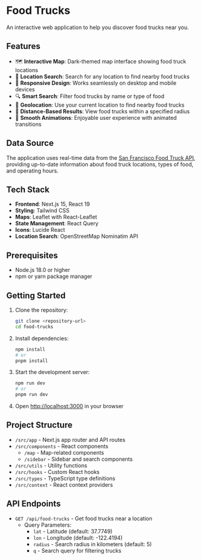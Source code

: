 # Food Trucks

An interactive web application to help you discover food trucks near you.

## Features

- 🗺️ **Interactive Map**: Dark-themed map interface showing food truck locations
- 📍 **Location Search**: Search for any location to find nearby food trucks
- 📱 **Responsive Design**: Works seamlessly on desktop and mobile devices
- 🔍 **Smart Search**: Filter food trucks by name or type of food
- 📍 **Geolocation**: Use your current location to find nearby food trucks
- 🎯 **Distance-Based Results**: View food trucks within a specified radius
- 💫 **Smooth Animations**: Enjoyable user experience with animated transitions

## Data Source

The application uses real-time data from the [San Francisco Food Truck API](https://data.sfgov.org/resource/rqzj-sfat.json), providing up-to-date information about food truck locations, types of food, and operating hours.

## Tech Stack

- **Frontend**: Next.js 15, React 19
- **Styling**: Tailwind CSS
- **Maps**: Leaflet with React-Leaflet
- **State Management**: React Query
- **Icons**: Lucide React
- **Location Search**: OpenStreetMap Nominatim API

## Prerequisites

- Node.js 18.0 or higher
- npm or yarn package manager

## Getting Started

1. Clone the repository:

   ```bash
   git clone <repository-url>
   cd food-trucks
   ```

2. Install dependencies:

   ```bash
   npm install
   # or
   pnpm install
   ```

3. Start the development server:

   ```bash
   npm run dev
   # or
   pnpm run dev
   ```

4. Open [http://localhost:3000](http://localhost:3000) in your browser

## Project Structure

- `/src/app` - Next.js app router and API routes
- `/src/components` - React components
  - `/map` - Map-related components
  - `/sidebar` - Sidebar and search components
- `/src/utils` - Utility functions
- `/src/hooks` - Custom React hooks
- `/src/types` - TypeScript type definitions
- `/src/context` - React context providers

## API Endpoints

- `GET /api/food-trucks` - Get food trucks near a location
  - Query Parameters:
    - `lat` - Latitude (default: 37.7749)
    - `lon` - Longitude (default: -122.4194)
    - `radius` - Search radius in kilometers (default: 5)
    - `q` - Search query for filtering trucks
